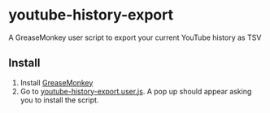 # youtube-history-export
A GreaseMonkey user script to export your current YouTube history as TSV

## Install
1. Install [GreaseMonkey](https://addons.mozilla.org/en-US/firefox/addon/greasemonkey/)
2. Go to [youtube-history-export.user.js](https://github.com/clyvari/youtube-history-export/raw/master/youtube-history-export.user.js).
A pop up should appear asking you to install the script.
